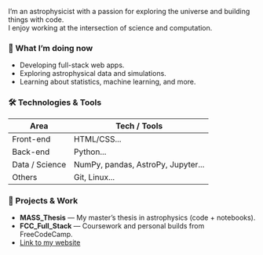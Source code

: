 I’m an astrophysicist with a passion for exploring the universe and building things with code.  
I enjoy working at the intersection of science and computation.

### 🔭 What I’m doing now
- Developing full-stack web apps.  
- Exploring astrophysical data and simulations.  
- Learning about statistics, machine learning, and more.

### 🛠️ Technologies & Tools
| Area | Tech / Tools |
|------|--------------|
| Front-end | HTML/CSS... |
| Back-end | Python... |
| Data / Science | NumPy, pandas, AstroPy, Jupyter... |
| Others | Git, Linux... |

### 📂 Projects & Work
- **MASS_Thesis** — My master’s thesis in astrophysics (code + notebooks). 
- **FCC_Full_Stack** — Coursework and personal builds from FreeCodeCamp.  
- [Link to my website](https://tcaba2.github.io)  


<!--
**tcaba2/tcaba2** is a ✨ _special_ ✨ repository because its `README.md` (this file) appears on your GitHub profile.

Here are some ideas to get you started:

- 🔭 I’m currently working on ...
- 🌱 I’m currently learning ...
- 👯 I’m looking to collaborate on ...
- 🤔 I’m looking for help with ...
- 💬 Ask me about ...
- 📫 How to reach me: ...
- 😄 Pronouns: ...
- ⚡ Fun fact: ...
-->
